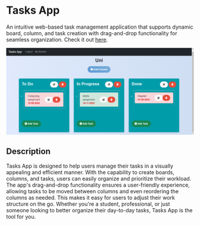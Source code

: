 # Tasks App

An intuitive web-based task management application that supports dynamic board, column, and task creation with drag-and-drop functionality for seamless organization. Check it out [here](https://tasks-app-319n.onrender.com/).

![Screenshot of Website](static/screenshot_image.png)

## Description

Tasks App is designed to help users manage their tasks in a visually appealing and efficient manner. With the capability to create boards, columns, and tasks, users can easily organize and prioritize their workload. The app's drag-and-drop functionality ensures a user-friendly experience, allowing tasks to be moved between columns and even reordering the columns as needed. This makes it easy for users to adjust their work structure on the go. Whether you're a student, professional, or just someone looking to better organize their day-to-day tasks, Tasks App is the tool for you.
